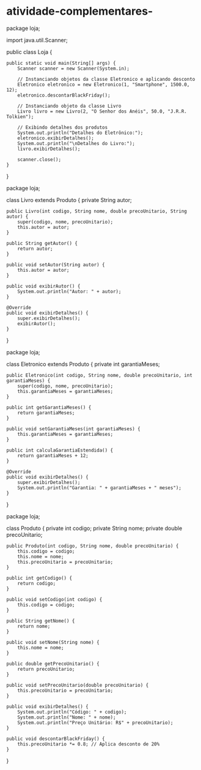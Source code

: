 # atividade-complementares-



package loja;

import java.util.Scanner;

public class Loja {

    public static void main(String[] args) {
        Scanner scanner = new Scanner(System.in);

        // Instanciando objetos da classe Eletronico e aplicando desconto
        Eletronico eletronico = new Eletronico(1, "Smartphone", 1500.0, 12);
        eletronico.descontarBlackFriday();

        // Instanciando objeto da classe Livro
        Livro livro = new Livro(2, "O Senhor dos Anéis", 50.0, "J.R.R. Tolkien");

        // Exibindo detalhes dos produtos
        System.out.println("Detalhes do Eletrônico:");
        eletronico.exibirDetalhes();
        System.out.println("\nDetalhes do Livro:");
        livro.exibirDetalhes();

        scanner.close();
    }
}


package loja;

class Livro extends Produto {
    private String autor;

    public Livro(int codigo, String nome, double precoUnitario, String autor) {
        super(codigo, nome, precoUnitario);
        this.autor = autor;
    }

    public String getAutor() {
        return autor;
    }

    public void setAutor(String autor) {
        this.autor = autor;
    }

    public void exibirAutor() {
        System.out.println("Autor: " + autor);
    }

    @Override
    public void exibirDetalhes() {
        super.exibirDetalhes();
        exibirAutor();
    }
}

package loja;

class Eletronico extends Produto {
    private int garantiaMeses;

    public Eletronico(int codigo, String nome, double precoUnitario, int garantiaMeses) {
        super(codigo, nome, precoUnitario);
        this.garantiaMeses = garantiaMeses;
    }

    public int getGarantiaMeses() {
        return garantiaMeses;
    }

    public void setGarantiaMeses(int garantiaMeses) {
        this.garantiaMeses = garantiaMeses;
    }

    public int calculaGarantiaEstendida() {
        return garantiaMeses + 12;
    }

    @Override
    public void exibirDetalhes() {
        super.exibirDetalhes();
        System.out.println("Garantia: " + garantiaMeses + " meses");
    }
}

package loja;

class Produto {
    private int codigo;
    private String nome;
    private double precoUnitario;

    public Produto(int codigo, String nome, double precoUnitario) {
        this.codigo = codigo;
        this.nome = nome;
        this.precoUnitario = precoUnitario;
    }

    public int getCodigo() {
        return codigo;
    }

    public void setCodigo(int codigo) {
        this.codigo = codigo;
    }

    public String getNome() {
        return nome;
    }

    public void setNome(String nome) {
        this.nome = nome;
    }

    public double getPrecoUnitario() {
        return precoUnitario;
    }

    public void setPrecoUnitario(double precoUnitario) {
        this.precoUnitario = precoUnitario;
    }

    public void exibirDetalhes() {
        System.out.println("Código: " + codigo);
        System.out.println("Nome: " + nome);
        System.out.println("Preço Unitário: R$" + precoUnitario);
    }

    public void descontarBlackFriday() {
        this.precoUnitario *= 0.8; // Aplica desconto de 20%
    }
}
